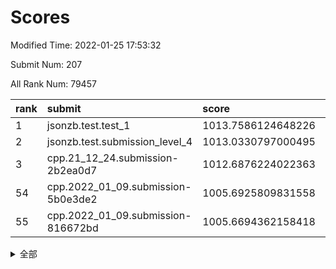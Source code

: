 # Scores

Modified Time: 2022-01-25 17:53:32

Submit Num: 207

All Rank Num: 79457

| rank |               submit               |       score        |       sigma        | pk_num |
| :--- | :--------------------------------- | :----------------- | :----------------- | :----- |
| 1    | jsonzb.test.test_1                 | 1013.7586124648226 | 0.8021857738339471 | 1535   |
| 2    | jsonzb.test.submission_level_4     | 1013.0330797000495 | 0.7999549149949344 | 1531   |
| 3    | cpp.21_12_24.submission-2b2ea0d7   | 1012.6876224022363 | 0.7933073461847857 | 1540   |
| 54   | cpp.2022_01_09.submission-5b0e3de2 | 1005.6925809831558 | 0.72771241604906   | 1536   |
| 55   | cpp.2022_01_09.submission-816672bd | 1005.6694362158418 | 0.7363168547756377 | 1538   |


<details>
<summary>全部</summary>

| rank |                 submit                 |       score        |       sigma        | pk_num |
| :--- | :------------------------------------- | :----------------- | :----------------- | :----- |
| 1    | jsonzb.test.test_1                     | 1013.7586124648226 | 0.8021857738339471 | 1535   |
| 2    | jsonzb.test.submission_level_4         | 1013.0330797000495 | 0.7999549149949344 | 1531   |
| 3    | cpp.21_12_24.submission-2b2ea0d7       | 1012.6876224022363 | 0.7933073461847857 | 1540   |
| 4    | gobigger.level_3.submission_level_3_21 | 1011.7764917808702 | 0.7788375052684634 | 1531   |
| 5    | gobigger.level_3.submission_level_3_43 | 1011.6619161339631 | 0.794475270337252  | 1540   |
| 6    | gobigger.level_3.submission_level_3_33 | 1011.610016489864  | 0.7920680631242013 | 1532   |
| 7    | gobigger.level_3.submission_level_3_41 | 1011.2882039267146 | 0.784520565337296  | 1535   |
| 8    | gobigger.level_3.submission_level_3_44 | 1011.2300391636754 | 0.7769302890820687 | 1532   |
| 9    | gobigger.level_3.submission_level_3_2  | 1011.1832052520305 | 0.7814331680228458 | 1532   |
| 10   | gobigger.level_3.submission_level_3_30 | 1011.1385949922018 | 0.7962213354073384 | 1534   |
| 11   | gobigger.level_3.submission_level_3_47 | 1011.1285474111842 | 0.7630532410903517 | 1537   |
| 12   | gobigger.level_3.submission_level_3_5  | 1011.0699377077677 | 0.7984467987345536 | 1538   |
| 13   | gobigger.level_3.submission_level_3_4  | 1010.9737541171821 | 0.7481875973166903 | 1536   |
| 14   | gobigger.level_3.submission_level_3_26 | 1010.9677664923431 | 0.7545762240334543 | 1538   |
| 15   | gobigger.level_3.submission_level_3_27 | 1010.7783168147137 | 0.779281896851369  | 1536   |
| 16   | gobigger.level_3.submission_level_3_10 | 1010.7781353586535 | 0.7789356449179705 | 1537   |
| 17   | gobigger.level_3.submission_level_3_3  | 1010.73058543617   | 0.7707426696617152 | 1535   |
| 18   | gobigger.level_3.submission_level_3_12 | 1010.6526405548011 | 0.7854531037140018 | 1538   |
| 19   | gobigger.level_3.submission_level_3_6  | 1010.637914453879  | 0.7446425293601344 | 1532   |
| 20   | gobigger.level_3.submission_level_3_40 | 1010.6011260085828 | 0.7565721091784791 | 1538   |
| 21   | gobigger.level_3.submission_level_3_29 | 1010.5645132295781 | 0.7556359520095884 | 1540   |
| 22   | gobigger.level_3.submission_level_3_18 | 1010.5603664045735 | 0.7660399630541436 | 1533   |
| 23   | gobigger.level_3.submission_level_3_39 | 1010.4801827342474 | 0.7688948058141666 | 1534   |
| 24   | gobigger.level_3.submission_level_3_1  | 1010.4605019117331 | 0.7510025151573257 | 1533   |
| 25   | gobigger.level_3.submission_level_3_35 | 1010.4474532574525 | 0.7892787339221262 | 1532   |
| 26   | gobigger.level_3.submission_level_3_24 | 1010.3065030129245 | 0.7643646245799168 | 1539   |
| 27   | gobigger.level_3.submission_level_3_23 | 1010.1951459735175 | 0.771719231093034  | 1537   |
| 28   | gobigger.level_3.submission_level_3_9  | 1010.1772434571456 | 0.7749468478988466 | 1536   |
| 29   | gobigger.level_3.submission_level_3_49 | 1010.0925609713872 | 0.7476720840854026 | 1530   |
| 30   | gobigger.level_3.submission_level_3_46 | 1010.0614196400243 | 0.7600680577151151 | 1536   |
| 31   | gobigger.level_3.submission_level_3_13 | 1010.0199695635356 | 0.7688074577218406 | 1537   |
| 32   | gobigger.level_3.submission_level_3_19 | 1009.9560930848083 | 0.7476674667258835 | 1539   |
| 33   | gobigger.level_3.submission_level_3_38 | 1009.9099982559759 | 0.7566143177722277 | 1531   |
| 34   | gobigger.level_3.submission_level_3_7  | 1009.8030973675471 | 0.7599138083645856 | 1535   |
| 35   | gobigger.level_3.submission_level_3_14 | 1009.7637915586615 | 0.7307371817125493 | 1530   |
| 36   | gobigger.level_3.submission_level_3_42 | 1009.7425671482264 | 0.76043054306024   | 1535   |
| 37   | gobigger.level_3.submission_level_3_31 | 1009.7366470894406 | 0.7602830103995554 | 1538   |
| 38   | gobigger.level_3.submission_level_3_37 | 1009.707487252698  | 0.751645457636971  | 1534   |
| 39   | gobigger.level_3.submission_level_3_25 | 1009.5472480480757 | 0.7404509981734738 | 1536   |
| 40   | gobigger.level_3.submission_level_3_28 | 1009.4635814560859 | 0.7585831556647454 | 1540   |
| 41   | gobigger.level_3.submission_level_3_34 | 1009.2970431579195 | 0.7667519944319258 | 1538   |
| 42   | gobigger.level_3.submission_level_3_8  | 1009.2296655294444 | 0.7412728286755051 | 1534   |
| 43   | gobigger.level_3.submission_level_3_36 | 1009.2077890414871 | 0.730654868595846  | 1533   |
| 44   | gobigger.level_3.submission_level_3_22 | 1009.1446620859415 | 0.7573717128508718 | 1537   |
| 45   | gobigger.level_3.submission_level_3_16 | 1009.0340226797689 | 0.7706127305004954 | 1533   |
| 46   | gobigger.level_3.submission_level_3_11 | 1008.9674514543694 | 0.7480114060872959 | 1531   |
| 47   | gobigger.level_3.submission_level_3_32 | 1008.9187574868267 | 0.7652399852336768 | 1533   |
| 48   | gobigger.level_3.submission_level_3_0  | 1008.8980725584934 | 0.7527669057972577 | 1538   |
| 49   | gobigger.level_3.submission_level_3_15 | 1008.8602529650445 | 0.7458661791542807 | 1532   |
| 50   | gobigger.level_3.submission_level_3_45 | 1008.7846648903692 | 0.7487110317656341 | 1538   |
| 51   | gobigger.level_3.submission_level_3_17 | 1008.7367149744197 | 0.7431732598891625 | 1538   |
| 52   | gobigger.level_3.submission_level_3_48 | 1008.7121107906553 | 0.7707802936415963 | 1534   |
| 53   | gobigger.level_3.submission_level_3_20 | 1008.7001136374442 | 0.7285261078205068 | 1540   |
| 54   | cpp.2022_01_09.submission-5b0e3de2     | 1005.6925809831558 | 0.72771241604906   | 1536   |
| 55   | cpp.2022_01_09.submission-816672bd     | 1005.6694362158418 | 0.7363168547756377 | 1538   |
| 56   | gobigger.level_1.submission_level_1_40 | 1004.9684706645651 | 0.7304499559037391 | 1538   |
| 57   | gobigger.level_1.submission_level_1_36 | 1004.7566755981409 | 0.7393195383926875 | 1529   |
| 58   | gobigger.level_1.submission_level_1_28 | 1004.5322204567537 | 0.7171730376268316 | 1535   |
| 59   | gobigger.level_1.submission_level_1_46 | 1004.5068596610937 | 0.7159887726785128 | 1535   |
| 60   | gobigger.level_1.submission_level_1_21 | 1004.4923005208288 | 0.7207794818810845 | 1538   |
| 61   | gobigger.level_1.submission_level_1_49 | 1004.4809194522984 | 0.7150363196949874 | 1535   |
| 62   | gobigger.level_1.submission_level_1_25 | 1004.4423016711762 | 0.7216347812996387 | 1531   |
| 63   | gobigger.level_1.submission_level_1_22 | 1004.2225459745782 | 0.7168055906286842 | 1535   |
| 64   | gobigger.level_1.submission_level_1_6  | 1004.2183701251026 | 0.7152726444159208 | 1530   |
| 65   | gobigger.level_1.submission_level_1_13 | 1004.1996224951718 | 0.7185379886252564 | 1532   |
| 66   | gobigger.level_1.submission_level_1_3  | 1004.1803640401374 | 0.7254226912132679 | 1536   |
| 67   | gobigger.level_1.submission_level_1_10 | 1004.1732781874516 | 0.7271722095885224 | 1536   |
| 68   | gobigger.level_1.submission_level_1_30 | 1004.1606790164825 | 0.722614563854118  | 1537   |
| 69   | gobigger.level_1.submission_level_1_8  | 1004.0178778328775 | 0.7405442938847895 | 1534   |
| 70   | gobigger.level_1.submission_level_1_31 | 1004.0054752373861 | 0.733305785450301  | 1535   |
| 71   | gobigger.level_1.submission_level_1_37 | 1003.9883407531996 | 0.7177052084980355 | 1542   |
| 72   | gobigger.level_1.submission_level_1_41 | 1003.9633341924924 | 0.7220995568437872 | 1537   |
| 73   | gobigger.level_1.submission_level_1_27 | 1003.7545822070869 | 0.7232372334353514 | 1536   |
| 74   | gobigger.level_1.submission_level_1_17 | 1003.7119643302208 | 0.7163981178752648 | 1542   |
| 75   | gobigger.level_1.submission_level_1_26 | 1003.7069838684696 | 0.7153231995571396 | 1536   |
| 76   | gobigger.level_1.submission_level_1_34 | 1003.5787176799482 | 0.7059444270083634 | 1536   |
| 77   | gobigger.level_1.submission_level_1_32 | 1003.5000532132905 | 0.7113379882911085 | 1535   |
| 78   | gobigger.level_1.submission_level_1_4  | 1003.4668260936871 | 0.7251552037565004 | 1535   |
| 79   | gobigger.level_1.submission_level_1_19 | 1003.4397548816523 | 0.7308502292615201 | 1537   |
| 80   | gobigger.level_1.submission_level_1_5  | 1003.343275947754  | 0.723111969368625  | 1530   |
| 81   | gobigger.level_1.submission_level_1_16 | 1003.2151547869046 | 0.7277580295011322 | 1538   |
| 82   | gobigger.level_1.submission_level_1_48 | 1003.1982185058274 | 0.7100842298033679 | 1537   |
| 83   | gobigger.level_1.submission_level_1_12 | 1003.1240446031604 | 0.7105848128371102 | 1529   |
| 84   | gobigger.level_1.submission_level_1_2  | 1003.1031070666431 | 0.7103086794998678 | 1536   |
| 85   | gobigger.level_1.submission_level_1_35 | 1002.9876305449312 | 0.716826897423811  | 1537   |
| 86   | gobigger.level_1.submission_level_1_29 | 1002.9583216642399 | 0.7248901871215516 | 1535   |
| 87   | gobigger.level_1.submission_level_1_9  | 1002.957178531475  | 0.7090909309384278 | 1532   |
| 88   | gobigger.level_1.submission_level_1_24 | 1002.9022919462349 | 0.7350212391335103 | 1535   |
| 89   | gobigger.level_1.submission_level_1_1  | 1002.8064803093464 | 0.7227723546685777 | 1533   |
| 90   | gobigger.level_1.submission_level_1_0  | 1002.7830625836291 | 0.7189043753668612 | 1531   |
| 91   | gobigger.level_1.submission_level_1_42 | 1002.7095629211747 | 0.7117665279330865 | 1533   |
| 92   | gobigger.level_1.submission_level_1_39 | 1002.6163926030272 | 0.7247382128606821 | 1533   |
| 93   | gobigger.level_1.submission_level_1_7  | 1002.5778294548019 | 0.7245179226125317 | 1535   |
| 94   | gobigger.level_1.submission_level_1_15 | 1002.511534522723  | 0.7268458807244327 | 1531   |
| 95   | gobigger.level_1.submission_level_1_14 | 1002.5114663669859 | 0.7097162350933579 | 1530   |
| 96   | gobigger.level_1.submission_level_1_18 | 1002.3980167617486 | 0.7131868512191244 | 1536   |
| 97   | gobigger.level_1.submission_level_1_23 | 1002.37316988009   | 0.712719695776325  | 1535   |
| 98   | gobigger.level_1.submission_level_1_45 | 1002.368065405481  | 0.707371444312003  | 1529   |
| 99   | gobigger.level_1.submission_level_1_43 | 1002.3422690416012 | 0.731680310095115  | 1534   |
| 100  | gobigger.level_1.submission_level_1_33 | 1002.2349142624998 | 0.7131979905454424 | 1534   |
| 101  | gobigger.level_1.submission_level_1_47 | 1002.2297875431639 | 0.7258767608736384 | 1537   |
| 102  | gobigger.level_1.submission_level_1_44 | 1001.7835110636059 | 0.716659722638304  | 1535   |
| 103  | gobigger.level_1.submission_level_1_20 | 1001.6067902664058 | 0.7193688442820432 | 1532   |
| 104  | gobigger.level_1.submission_level_1_11 | 1001.5345256856467 | 0.7235815174916038 | 1535   |
| 105  | gobigger.level_1.submission_level_1_38 | 1001.3859265134623 | 0.7155385891812251 | 1534   |
| 106  | gobigger.random.submission_random_46   | 997.5218883643744  | 0.7011528902608589 | 1533   |
| 107  | gobigger.random.submission_random_1    | 997.3480909424853  | 0.7030253222656595 | 1536   |
| 108  | gobigger.random.submission_random_48   | 996.9594513679874  | 0.7095791491744698 | 1536   |
| 109  | gobigger.random.submission_random_26   | 996.8867223971066  | 0.7147163569771003 | 1541   |
| 110  | gobigger.random.submission_random_47   | 996.8087066545568  | 0.7092003597894736 | 1536   |
| 111  | gobigger.random.submission_random_14   | 996.7391108787808  | 0.7118613924642841 | 1535   |
| 112  | gobigger.random.submission_random_33   | 996.6942862015634  | 0.7135723203773119 | 1536   |
| 113  | gobigger.random.submission_random_29   | 996.6161384538183  | 0.7225711260264019 | 1534   |
| 114  | gobigger.random.submission_random_24   | 996.5583567237393  | 0.7031769251856191 | 1537   |
| 115  | gobigger.random.submission_random_9    | 996.439241024001   | 0.7099644678775365 | 1532   |
| 116  | gobigger.random.submission_random_42   | 996.4254491962572  | 0.7056625798607394 | 1540   |
| 117  | gobigger.random.submission_random_19   | 996.2599270956975  | 0.7195430004879819 | 1536   |
| 118  | gobigger.random.submission_random_6    | 996.2587181259911  | 0.6981561790296359 | 1541   |
| 119  | gobigger.random.submission_random_20   | 996.2371647934594  | 0.7097813893327337 | 1533   |
| 120  | gobigger.random.submission_random_4    | 996.1781463879394  | 0.7053941763813131 | 1535   |
| 121  | gobigger.random.submission_random_34   | 996.1074636165475  | 0.7126539591045891 | 1540   |
| 122  | gobigger.random.submission_random_43   | 996.0815463633157  | 0.711121746991564  | 1537   |
| 123  | gobigger.random.submission_random_31   | 996.0764930181764  | 0.7119243121100984 | 1534   |
| 124  | gobigger.random.submission_random_39   | 996.0312749543688  | 0.710224787315152  | 1531   |
| 125  | gobigger.random.submission_random_0    | 995.9618505014043  | 0.7197746937571663 | 1540   |
| 126  | gobigger.random.submission_random_23   | 995.8970859512203  | 0.7104387270476102 | 1537   |
| 127  | gobigger.random.submission_random_22   | 995.8711493626735  | 0.6986499355932526 | 1534   |
| 128  | gobigger.random.submission_random_2    | 995.8701547160038  | 0.7186292776711928 | 1537   |
| 129  | gobigger.random.submission_random_17   | 995.8378990052438  | 0.7092586665513926 | 1536   |
| 130  | gobigger.random.submission_random_21   | 995.7534141003774  | 0.712733657123478  | 1531   |
| 131  | gobigger.random.submission_random_49   | 995.7048647273774  | 0.7254817855619091 | 1538   |
| 132  | gobigger.random.submission_random_11   | 995.6819856080965  | 0.7005593046511942 | 1534   |
| 133  | gobigger.random.submission_random_35   | 995.6749804651566  | 0.7093339782918772 | 1540   |
| 134  | gobigger.random.submission_random_25   | 995.6604792369868  | 0.7110323060093453 | 1533   |
| 135  | gobigger.random.submission_random_45   | 995.6564632704801  | 0.7313112814587106 | 1536   |
| 136  | gobigger.random.submission_random_5    | 995.6245456471413  | 0.695975657334695  | 1534   |
| 137  | gobigger.random.submission_random_7    | 995.6054960744136  | 0.6992027864205265 | 1538   |
| 138  | gobigger.random.submission_random_3    | 995.5785436768934  | 0.7060583642325702 | 1536   |
| 139  | gobigger.random.submission_random_40   | 995.5737936034727  | 0.7090576281895765 | 1538   |
| 140  | gobigger.random.submission_random_32   | 995.5547044829314  | 0.7164068577457678 | 1536   |
| 141  | gobigger.random.submission_random_18   | 995.4736590122048  | 0.7158245212082623 | 1536   |
| 142  | gobigger.random.submission_random_44   | 995.4323067094645  | 0.7072276975039307 | 1538   |
| 143  | gobigger.random.submission_random_13   | 995.3396025512901  | 0.7155901692660301 | 1532   |
| 144  | gobigger.random.submission_random_30   | 995.2807947541476  | 0.721373846832079  | 1535   |
| 145  | gobigger.random.submission_random_10   | 995.2659235696037  | 0.7074291029789956 | 1536   |
| 146  | gobigger.random.submission_random_27   | 995.2259425890593  | 0.7124580462644436 | 1538   |
| 147  | gobigger.random.submission_random_38   | 995.2238730905011  | 0.7157104236208188 | 1534   |
| 148  | gobigger.random.submission_random_8    | 995.1717767433566  | 0.7253690635807345 | 1534   |
| 149  | gobigger.random.submission_random_15   | 995.1483402603376  | 0.6988477334092225 | 1539   |
| 150  | gobigger.random.submission_random_28   | 994.9026346770343  | 0.7121240457167473 | 1535   |
| 151  | gobigger.random.submission_random_41   | 994.8974873299182  | 0.710833562853066  | 1533   |
| 152  | gobigger.random.submission_random_36   | 994.6647578188156  | 0.7075097371854481 | 1535   |
| 153  | gobigger.random.submission_random_16   | 994.6488231632612  | 0.7023668693836111 | 1535   |
| 154  | gobigger.random.submission_random_12   | 994.6444330644869  | 0.7292079307960229 | 1536   |
| 155  | gobigger.random.submission_random_37   | 994.1594455819965  | 0.7117638335324523 | 1539   |
| 156  | gobigger.level_2.submission_level_2_19 | 993.4709369859185  | 0.7327013507619946 | 1538   |
| 157  | gobigger.level_2.submission_level_2_2  | 993.4241758829936  | 0.7256532352079935 | 1540   |
| 158  | gobigger.level_2.submission_level_2_30 | 993.1848945632462  | 0.7469709408921681 | 1532   |
| 159  | gobigger.level_2.submission_level_2_28 | 993.0114620703246  | 0.7423161439754842 | 1538   |
| 160  | gobigger.level_2.submission_level_2_45 | 992.7586232325741  | 0.7400262387207472 | 1534   |
| 161  | gobigger.level_2.submission_level_2_10 | 992.7217893903093  | 0.7481477709146485 | 1536   |
| 162  | gobigger.level_2.submission_level_2_29 | 992.6264278674596  | 0.7337083563734252 | 1537   |
| 163  | gobigger.level_2.submission_level_2_13 | 992.5537269032059  | 0.7307151217293122 | 1533   |
| 164  | gobigger.level_2.submission_level_2_47 | 992.5203623189485  | 0.7388754098505282 | 1529   |
| 165  | gobigger.level_2.submission_level_2_0  | 992.497592245922   | 0.7418640480023608 | 1542   |
| 166  | gobigger.level_2.submission_level_2_42 | 992.4754659892674  | 0.7423530357443416 | 1532   |
| 167  | gobigger.level_2.submission_level_2_9  | 992.4574124394677  | 0.763015416588072  | 1533   |
| 168  | gobigger.level_2.submission_level_2_26 | 992.4469118229777  | 0.7523216279833562 | 1540   |
| 169  | gobigger.level_2.submission_level_2_17 | 992.4063257827954  | 0.7284056532332525 | 1536   |
| 170  | gobigger.level_2.submission_level_2_32 | 992.4058248306935  | 0.7244066523974884 | 1534   |
| 171  | gobigger.level_2.submission_level_2_20 | 992.3933461002001  | 0.7598782567527482 | 1535   |
| 172  | gobigger.level_2.submission_level_2_34 | 992.2660816513918  | 0.7437218438824691 | 1537   |
| 173  | gobigger.level_2.submission_level_2_23 | 992.2541044123382  | 0.7380788965467833 | 1536   |
| 174  | gobigger.level_2.submission_level_2_43 | 992.188368731159   | 0.7555012800525216 | 1534   |
| 175  | gobigger.level_2.submission_level_2_14 | 992.1204145744117  | 0.7601367928613824 | 1536   |
| 176  | gobigger.level_2.submission_level_2_38 | 992.0919909840848  | 0.7395813405763628 | 1537   |
| 177  | gobigger.level_2.submission_level_2_3  | 992.0678981224584  | 0.7509798201423583 | 1537   |
| 178  | gobigger.level_2.submission_level_2_22 | 992.0536241989023  | 0.7525894217019633 | 1538   |
| 179  | gobigger.level_2.submission_level_2_25 | 992.0337521766148  | 0.7560695988221618 | 1540   |
| 180  | gobigger.level_2.submission_level_2_4  | 991.730637027571   | 0.7437496895767481 | 1536   |
| 181  | gobigger.level_2.submission_level_2_18 | 991.7269835355042  | 0.746048978161174  | 1530   |
| 182  | gobigger.level_2.submission_level_2_5  | 991.6955500244575  | 0.7398939547937402 | 1533   |
| 183  | gobigger.level_2.submission_level_2_44 | 991.655189553028   | 0.7540022228198393 | 1528   |
| 184  | gobigger.level_2.submission_level_2_31 | 991.6425166790725  | 0.7558809638886864 | 1538   |
| 185  | gobigger.level_2.submission_level_2_12 | 991.6202246049507  | 0.7394910656477851 | 1538   |
| 186  | gobigger.level_2.submission_level_2_11 | 991.5106863685464  | 0.7493917039248972 | 1543   |
| 187  | gobigger.level_2.submission_level_2_33 | 991.5093080187831  | 0.7565055502116753 | 1534   |
| 188  | gobigger.level_2.submission_level_2_36 | 991.5075922830324  | 0.751971550426971  | 1539   |
| 189  | gobigger.level_2.submission_level_2_1  | 991.5050408765385  | 0.7701664044720801 | 1535   |
| 190  | gobigger.level_2.submission_level_2_27 | 991.3446305252429  | 0.7639497238848485 | 1536   |
| 191  | gobigger.level_2.submission_level_2_16 | 991.1900648014996  | 0.7512820796241099 | 1533   |
| 192  | gobigger.level_2.submission_level_2_21 | 991.08888806168    | 0.7650802003361773 | 1532   |
| 193  | gobigger.level_2.submission_level_2_6  | 991.0480805262307  | 0.7462729047974598 | 1540   |
| 194  | gobigger.level_2.submission_level_2_24 | 991.0420450216905  | 0.7640421417014546 | 1540   |
| 195  | gobigger.level_2.submission_level_2_48 | 991.0418861580524  | 0.7583370566239803 | 1540   |
| 196  | gobigger.level_2.submission_level_2_8  | 990.9903936224594  | 0.7705101801730248 | 1532   |
| 197  | gobigger.level_2.submission_level_2_49 | 990.9313477148347  | 0.7642881586813464 | 1529   |
| 198  | gobigger.level_2.submission_level_2_40 | 990.8505247396992  | 0.7460321096842017 | 1538   |
| 199  | gobigger.level_2.submission_level_2_15 | 990.6012125619507  | 0.7534145527719575 | 1534   |
| 200  | gobigger.level_2.submission_level_2_37 | 990.5719102543952  | 0.7594689677724842 | 1534   |
| 201  | gobigger.level_2.submission_level_2_35 | 990.4116104253355  | 0.7677023492069242 | 1539   |
| 202  | gobigger.level_2.submission_level_2_39 | 990.3722837052876  | 0.7543813957698121 | 1540   |
| 203  | gobigger.level_2.submission_level_2_46 | 990.3614816210437  | 0.7513075038870028 | 1537   |
| 204  | gobigger.level_2.submission_level_2_41 | 990.3514206101511  | 0.7610450802383497 | 1536   |
| 205  | gobigger.level_2.submission_level_2_7  | 990.0241876843992  | 0.7614858978344508 | 1536   |
| 206  | gobigger.none.submission_none_1        | 976.3793264479418  | 1.4020065254145866 | 1531   |
| 207  | gobigger.none.submission_none_0        | 976.0931556750469  | 1.377520864416986  | 1537   |

</details>